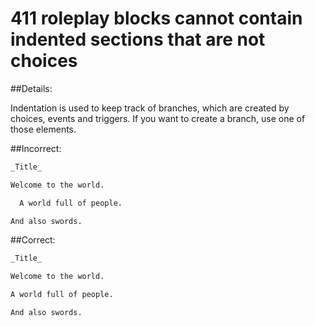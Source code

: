# 411 roleplay blocks cannot contain indented sections that are not choices

##Details:

Indentation is used to keep track of branches, which are created by choices, events and triggers. If you want to create a branch, use one of those elements.

##Incorrect:

```markdown
_Title_

Welcome to the world.

  A world full of people.

And also swords.
```

##Correct:

```markdown
_Title_

Welcome to the world.

A world full of people.

And also swords.
```

